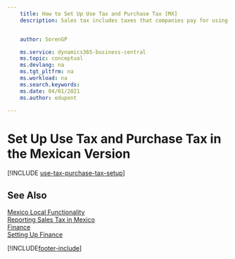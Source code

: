 ```yaml
---
    title: How to Set Up Use Tax and Purchase Tax [MX]
    description: Sales tax includes taxes that companies pay for using items in the Mexican version


    author: SorenGP

    ms.service: dynamics365-business-central
    ms.topic: conceptual
    ms.devlang: na
    ms.tgt_pltfrm: na
    ms.workload: na
    ms.search.keywords:
    ms.date: 04/01/2021
    ms.author: edupont

---
```

# Set Up Use Tax and Purchase Tax in the Mexican Version

[!INCLUDE [use-tax-purchase-tax-setup](../includes/CAMXUS/use-tax-purchase-tax-setup.md)]

## See Also

[Mexico Local Functionality](mexico-local-functionality.md)  
[Reporting Sales Tax in Mexico](mexico-sales-tax.md)  
[Finance](../../finance.md)  
[Setting Up Finance](../../finance.md)  


[!INCLUDE[footer-include](../../includes/footer-banner.md)]